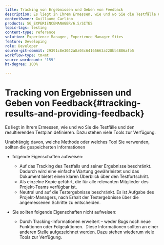 ```yaml
---
title: Tracking von Ergebnissen und Geben von Feedback
description: Es liegt in Ihrem Ermessen, wie und wo Sie die Testfälle und den resultierenden Testplan definieren.
contentOwner: Guillaume Carlino
products: SG_EXPERIENCEMANAGER/6.5/SITES
topic-tags: testing
content-type: reference
solution: Experience Manager, Experience Manager Sites
feature: Developing
role: Developer
source-git-commit: 29391c8e3042a8a04c64165663a228bb4886afb5
workflow-type: tm+mt
source-wordcount: '159'
ht-degree: 100%

---
```


# Tracking von Ergebnissen und Geben von Feedback{#tracking-results-and-providing-feedback}

Es liegt in Ihrem Ermessen, wie und wo Sie die Testfälle und den resultierenden Testplan definieren. Dazu stehen viele Tools zur Verfügung.

Unabhängig davon, welche Methode oder welches Tool Sie verwenden, sollten die gespeicherten Informationen

* folgende Eigenschaften aufweisen:

   * Auf das Tracking des Testfalls und seiner Ergebnisse beschränkt. Dadurch wird eine einfache Wartung gewährleistet und das Dokument bietet einen klaren Überblick über den Testfortschritt.
   * Als einzelne Kopie geführt, die für alle relevanten Mitglieder des Projekt-Teams verfügbar ist.
   * Neutral und auf die Testergebnisse beschränkt. Es ist Aufgabe des Projekt-Managers, nach Erhalt der Testergebnisse über die angemessenen Schritte zu entscheiden.

* Sie sollten folgende Eigenschaften nicht aufweisen:

   * Durch Tracking-Informationen erweitert – weder Bugs noch neue Funktionen oder Folgeaktionen.  Diese Informationen sollten an einer anderen Stelle aufgezeichnet werden. Dazu stehen wiederum viele Tools zur Verfügung.
